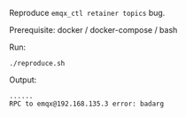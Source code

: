 Reproduce `emqx_ctl retainer topics` bug.

Prerequisite: docker / docker-compose / bash

Run:

```
./reproduce.sh
```

Output:

```
......
RPC to emqx@192.168.135.3 error: badarg
```
